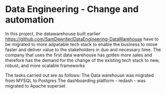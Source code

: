 # Data Engineering - Change and automation
In this project, the datawarehouse built earlier https://github.com/SamDewriter/DataEngineering-DataWarehouse have to be migrated to more adpatable tech stack to enable the business to move faster and deliver value to the stakeholders in due and necessary time. The company that uses the first data warehouse has gotten more sales and therefore has the demand for the change of the existing tech stack to new, robust, and more scalable frameworks

The tasks carried out are as follows:
The Data warehouse was migrated from MYSQL to Postgres
The dashboarding platform - redash - was migrated to Apache superset
